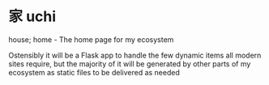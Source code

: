 # 家 uchi
house; home - The home page for my ecosystem

Ostensibly it will be a Flask app to handle the few dynamic items all modern sites require, but the majority of it will be generated by other parts of my ecosystem as static files to be delivered as needed
